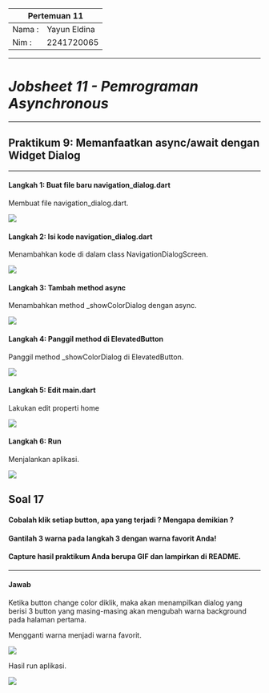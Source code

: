 <table>
    <thead>
        <th style="text-align: center;" colspan="2">Pertemuan 11</th>
    </thead>
    <tbody>
        <tr>
            <td>Nama :</td>
            <td>Yayun Eldina</td>
        </tr>
        <tr>
            <td>Nim :</td>
            <td>2241720065</td>
        </tr>
    </tbody>
</table>

**********
# *Jobsheet 11 - Pemrograman Asynchronous*
***********

## **Praktikum 9: Memanfaatkan async/await dengan Widget Dialog**

-----

#### **Langkah 1: Buat file baru navigation_dialog.dart**
Membuat file navigation_dialog.dart.

<img src="img/p9.1.png">

#### **Langkah 2: Isi kode navigation_dialog.dart**
Menambahkan kode di dalam class NavigationDialogScreen.

<img src="img/p9.2.png">

#### **Langkah 3: Tambah method async**
Menambahkan method _showColorDialog dengan async.

<img src="img/p9.3.png">

#### **Langkah 4: Panggil method di ElevatedButton**
Panggil method _showColorDialog di ElevatedButton.

<img src="img/p9.4.png">

#### **Langkah 5: Edit main.dart**
Lakukan edit properti home

<img src="img/p9.5.png">

#### **Langkah 6: Run**
Menjalankan aplikasi.

<img src="img/p9.hasil.gif">

## **Soal 17**
#### Cobalah klik setiap button, apa yang terjadi ? Mengapa demikian ?
#### Gantilah 3 warna pada langkah 3 dengan warna favorit Anda!
#### Capture hasil praktikum Anda berupa GIF dan lampirkan di README.

-----

#### **Jawab**
Ketika button change color diklik, maka akan menampilkan dialog yang berisi 3 button yang masing-masing akan mengubah warna background pada halaman pertama.

Mengganti warna menjadi warna favorit.

<img src="img/p9.color.png">

Hasil run aplikasi.

<img src="img/p9.hasil,.gif">

